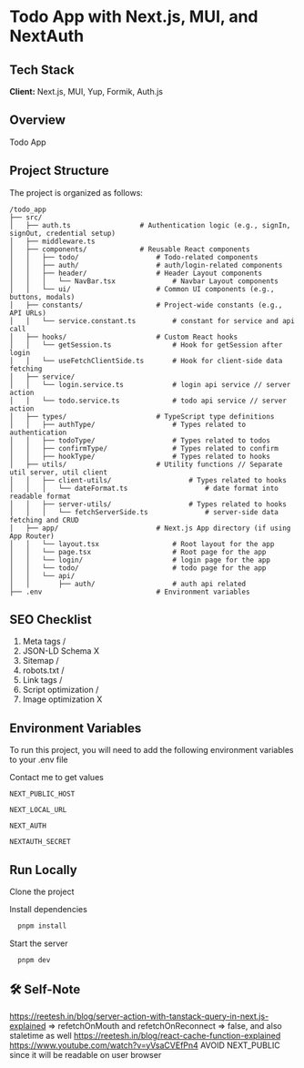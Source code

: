 # Todo App with Next.js, MUI, and NextAuth

## Tech Stack

**Client:** Next.js, MUI, Yup, Formik, Auth.js

## Overview

Todo App

## Project Structure

The project is organized as follows:

```plaintext
/todo_app
├── src/
│   ├── auth.ts                 # Authentication logic (e.g., signIn, signOut, credential setup)
│   ├── middleware.ts           
│   ├── components/             # Reusable React components
│   │   ├── todo/                   # Todo-related components
│   │   ├── auth/                   # auth/login-related components
│   │   ├── header/                 # Header Layout components
│   │   │   └── NavBar.tsx              # Navbar Layout components
│   │   └── ui/                     # Common UI components (e.g., buttons, modals)
│   ├── constants/                  # Project-wide constants (e.g., API URLs)
│   │   └── service.constant.ts         # constant for service and api call
│   ├── hooks/                      # Custom React hooks
│   │   └── getSession.ts               # Hook for getSession after login
│   │   └── useFetchClientSide.ts       # Hook for client-side data fetching
│   ├── service/               
│   │   └── login.service.ts            # login api service // server action
│   │   └── todo.service.ts             # todo api service // server action
│   ├── types/                      # TypeScript type definitions
│   │   ├── authType/                   # Types related to authentication
│   │   ├── todoType/                   # Types related to todos
│   │   ├── confirmType/                # Types related to confirm
│   │   ├── hookType/                   # Types related to hooks
│   ├── utils/                      # Utility functions // Separate util server, util client
│   │   ├── client-utils/                   # Types related to hooks
│   │   │   └── dateFormat.ts                   # date format into readable format
│   │   ├── server-utils/                   # Types related to hooks
│   │   │   └── fetchServerSide.ts              # server-side data fetching and CRUD
│   ├── app/                        # Next.js App directory (if using App Router)
│   │   └── layout.tsx                  # Root layout for the app
│   │   └── page.tsx                    # Root page for the app
│   │   └── login/                      # login page for the app
│   │   └── todo/                       # todo page for the app
│   │   └── api/                
│   │       ├── auth/                   # auth api related       
├── .env                            # Environment variables
```

## SEO Checklist
1. Meta tags /
2. JSON-LD Schema X
3. Sitemap /
4. robots.txt /
5. Link tags /
6. Script optimization /
7. Image optimization X

## Environment Variables

To run this project, you will need to add the following environment variables to your .env file

Contact me to get values

`NEXT_PUBLIC_HOST`

`NEXT_LOCAL_URL`

`NEXT_AUTH`

`NEXTAUTH_SECRET`

## Run Locally

Clone the project

Install dependencies

```bash
  pnpm install
```

Start the server

```bash
  pnpm dev
```

## 🛠 Self-Note

https://reetesh.in/blog/server-action-with-tanstack-query-in-next.js-explained => refetchOnMouth and refetchOnReconnect => false, and also staletime as well
https://reetesh.in/blog/react-cache-function-explained
https://www.youtube.com/watch?v=yVsaCVEfPn4
AVOID NEXT_PUBLIC since it will be readable on user browser